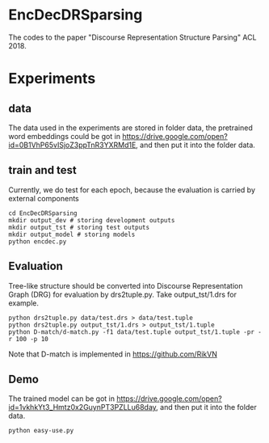 # EncDecDRSparsing
The codes to the paper "Discourse Representation Structure Parsing" ACL 2018.


# Experiments
## data
The data used in the experiments are stored in folder data, the pretrained word embeddings could be got in https://drive.google.com/open?id=0B1VhP65vISjoZ3ppTnR3YXRMd1E, and then put it into the folder data. 

## train and test
Currently, we do test for each epoch, because the evaluation is carried by external components

    cd EncDecDRSparsing
    mkdir output_dev # storing development outputs
    mkdir output_tst # storing test outputs
    mkdir output_model # storing models
    python encdec.py 
    
## Evaluation

Tree-like structure should be converted into Discourse Representation Graph (DRG) for evaluation by drs2tuple.py. Take output_tst/1.drs for example.
    
    python drs2tuple.py data/test.drs > data/test.tuple
    python drs2tuple.py output_tst/1.drs > output_tst/1.tuple
    python D-match/d-match.py -f1 data/test.tuple output_tst/1.tuple -pr -r 100 -p 10

Note that D-match is implemented in https://github.com/RikVN 

## Demo
The trained model can be got in https://drive.google.com/open?id=1vkhkYt3_Hmtz0x2GuynPT3PZLLu68day, and then put it into the folder data.

    python easy-use.py
    
    
  

